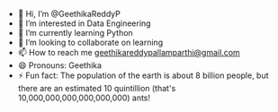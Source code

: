 - 👋 Hi, I’m @GeethikaReddyP
- 👀 I’m interested in Data Engineering
- 🌱 I’m currently learning Python
- 💞️ I’m looking to collaborate on learning
- 📫 How to reach me geethikareddypallamparthi@gmail.com
- 😄 Pronouns: Geethika
- ⚡ Fun fact: The population of the earth is about 8 billion people, but there are an estimated 10 quintillion (that's 10,000,000,000,000,000,000) ants!

<!---
GeethikaReddyP/GeethikaReddyP is a ✨ special ✨ repository because its `README.md` (this file) appears on your GitHub profile.
You can click the Preview link to take a look at your changes.
--->

